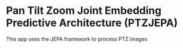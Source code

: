 # Pan Tilt Zoom Joint Embedding Predictive Architecture (PTZJEPA)

This app uses the JEPA framework to process PTZ images
